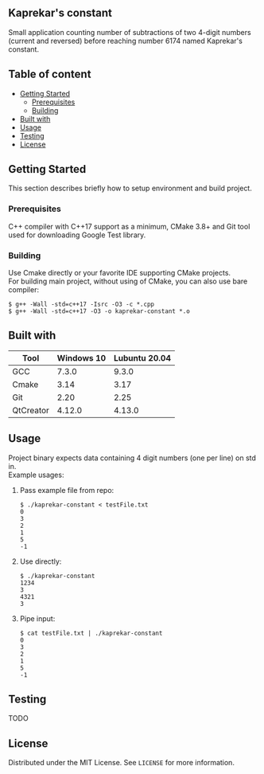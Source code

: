 ## Kaprekar's constant
Small application counting number of subtractions of two 4-digit numbers (current and reversed) before reaching number 6174 named Kaprekar's constant.

## Table of content
- [Getting Started](#getting-started)
  * [Prerequisites](#prerequisites)
  * [Building](#building)
- [Built with](#built-with)
- [Usage](#usage)
- [Testing](#testing)
- [License](#license)

## Getting Started
This section describes briefly how to setup environment and build project.

### Prerequisites
C++ compiler with C++17 support as a minimum, CMake 3.8+ and Git tool used for downloading Google Test library.

### Building
Use Cmake directly or your favorite IDE supporting CMake projects.  
For building main project, without using of CMake, you can also use bare compiler:
```shell
$ g++ -Wall -std=c++17 -Isrc -O3 -c *.cpp
$ g++ -Wall -std=c++17 -O3 -o kaprekar-constant *.o
```

## Built with
| Tool |  Windows 10 | Lubuntu 20.04 |
| --- | --- | --- |
| GCC | 7.3.0 | 9.3.0 |
| Cmake | 3.14 | 3.17 |
| Git | 2.20 | 2.25 |
| QtCreator | 4.12.0 | 4.13.0 |

## Usage
Project binary expects data containing 4 digit numbers (one per line) on std in.  
Example usages:  
1. Pass example file from repo:
    ```shell
    $ ./kaprekar-constant < testFile.txt
    0
    3
    2
    1
    5
    -1
    ```
2. Use directly:
    ```shell
    $ ./kaprekar-constant
    1234
    3
    4321
    3
    ```
3. Pipe input:
    ```shell
    $ cat testFile.txt | ./kaprekar-constant
    0
    3
    2
    1
    5
    -1
    ```
## Testing
TODO

## License

Distributed under the MIT License. See `LICENSE` for more information.
